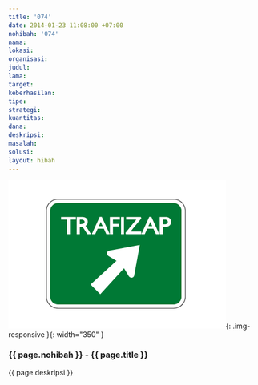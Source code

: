 ```yaml
---
title: '074'
date: 2014-01-23 11:08:00 +07:00
nohibah: '074'
nama:
lokasi:
organisasi:
judul:
lama:
target:
keberhasilan:
tipe:
strategi:
kuantitas:
dana:
deskripsi:
masalah:
solusi:
layout: hibah
---
```


![074](/static/img/hibahcms/074.png){: .img-responsive }{: width="350" }

### {{ page.nohibah }} - {{ page.title }}

{{ page.deskripsi }}
